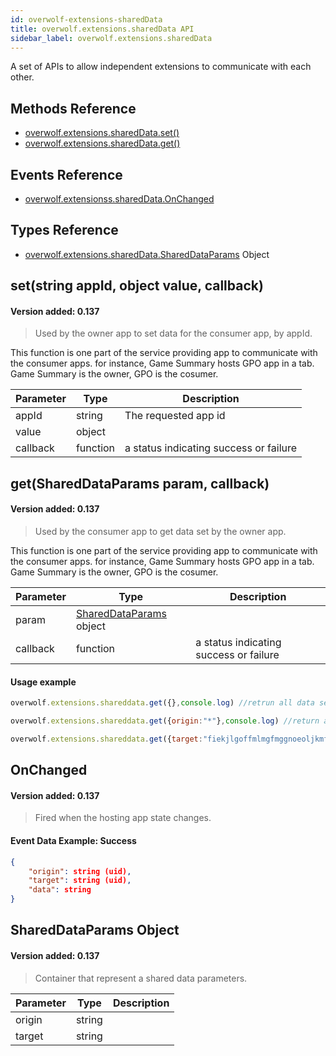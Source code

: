 ```yaml
---
id: overwolf-extensions-sharedData
title: overwolf.extensions.sharedData API
sidebar_label: overwolf.extensions.sharedData
---
```


A set of APIs to allow independent extensions to communicate with each other.

## Methods Reference

* [overwolf.extensions.sharedData.set()](#setstring-appid-object-value-callback)
* [overwolf.extensions.sharedData.get()](#getshareddataparams-param-callback)

## Events Reference

* [overwolf.extensionss.sharedData.OnChanged](#onchanged)

## Types Reference

* [overwolf.extensions.sharedData.SharedDataParams](#shareddataparams-object) Object

## set(string appId, object value, callback)
#### Version added: 0.137

> Used by the owner app to set data for the consumer app, by appId.

This function is one part of the service providing app to communicate with the consumer apps.
for instance, Game Summary hosts GPO app in a tab. Game Summary is the owner, GPO is the cosumer.

Parameter | Type       | Description                                                                                    |
--------- | -----------| ---------------------------------------------------------------------------------------------- |
appId	  | string     | The requested app id                                                                           |
value	  | object     |                                                                                                |
callback  | function   | a status indicating success or failure                                                         |

## get(SharedDataParams param, callback)
#### Version added: 0.137

> Used by the consumer app to get data set by the owner app.

This function is one part of the service providing app to communicate with the consumer apps.
for instance, Game Summary hosts GPO app in a tab. Game Summary is the owner, GPO is the cosumer.

Parameter | Type                                                 | Description                                                                                    |
--------- | -----------------------------------------------------| ---------------------------------------------------------------------------------------------- |
param	  | [SharedDataParams](#shareddataparams-object) object  |                                                                                                |
callback  | function                                             | a status indicating success or failure                                                         |

#### Usage example

```js
overwolf.extensions.shareddata.get({},console.log) //retrun all data set to my self

overwolf.extensions.shareddata.get({origin:"*"},console.log) //return all data was set to my self

overwolf.extensions.shareddata.get({target:"fiekjlgoffmlmgfmggnoeoljkmfkcapcdmcgcfgm"},console.info) //retrun data i set to "fiekjlgoffmlmgfmggnoeoljkmfkcapcdmcgcfgm" (extension id)
```

## OnChanged
#### Version added: 0.137

> Fired when the hosting app state changes.

#### Event Data Example: Success

```json
{
    "origin": string (uid),
    "target": string (uid),
    "data": string
}
```

## SharedDataParams Object
#### Version added: 0.137

> Container that represent a shared data parameters.

Parameter   | Type                                | Description                   |
----------- | ------------------------------------| ----------------------------- |
origin      | string                              |                               |
target      | string                              |                               |
